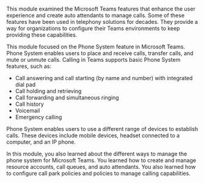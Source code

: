 This module examined the Microsoft Teams features that enhance the user experience and create auto attendants to manage calls. Some of these features have been used in telephony solutions for decades. They provide a way for organizations to configure their Teams environments to keep providing these capabilities.

This module focused on the Phone System feature in Microsoft Teams. Phone System enables users to place and receive calls, transfer calls, and mute or unmute calls. Calling in Teams supports basic Phone System features, such as:

- Call answering and call starting (by name and number) with integrated dial pad
- Call holding and retrieving
- Call forwarding and simultaneous ringing
- Call history
- Voicemail
- Emergency calling

Phone System enables users to use a different range of devices to establish calls. These devices include mobile devices, headset connected to a computer, and an IP phone. 

In this module, you also learned about the different ways to manage the phone system for Microsoft Teams. You learned how to create and manage resource accounts, call queues, and auto attendants. You also learned how to configure call park policies and policies to manage calling capabilities. 